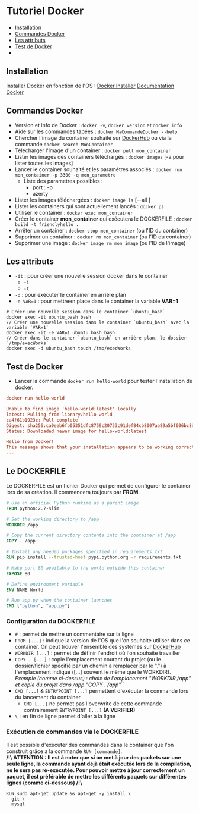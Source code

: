 # Tutoriel Docker

- [Installation](#installation "Installation")
- [Commandes Docker](#commandes-docker "Commandes Docker")
- [Les attributs](#les-attributs "Les attributs")
- [Test de Docker](#test-de-docker "Test de Docker")
- []()

## Installation

Installer Docker en fonction de l'OS : [Docker Installer](https://www.docker.com/get-started "Docker Installer")
[Documentation Docker](https://docs.docker.com/ "Documentation Docker")

## Commandes Docker

- Version et info de Docker : `docker -v`, `docker version` et `docker info`
- Aide sur les commandes tapées : `docker MaCommandeDocker --help`
- Chercher l'image du container souhaité sur [DockerHub](https://hub.docker.com/ "DockerHub") ou via la commande `docker search MonContainer`
- Télécharger l'image d'un container : `docker pull mon_container`
- Lister les images des containers téléchargés : `docker images` [-a pour lister toutes les images]
- Lancer le container souhaité et les paramètres associés : `docker run mon_container -p 3300 -q mon_qarametre`
  - Liste des parametres possibles :
    - port : -p
    - azerty
- Lister les images téléchargées : `docker image ls` [--all ]
- Lister les containers qui sont actuellement lancés : `docker ps`
- Utiliser le container : `docker exec mon_container`
- Créer le container __mon_container__ qui exécutera le DOCKERFILE : `docker build -t friendlyhello .`
- Arrêter un container : `docker stop mon_container` (ou l'ID du container)
- Supprimer un container : `docker rm mon_container` (ou l'ID du container)
- Supprimer une image : `docker image rm mon_image` (ou l'ID de l'image)

## Les attributs

- `-it` : pour créer une nouvelle session docker dans le container
  - `-i`
  - `-t`
- `-d` : pour exécuter le container en arrière plan
- `-e VAR=1` : pour mettreen place dans le container la variable __VAR=1__
```shell
# Créer une nouvelle session dans le container `ubuntu_bash`
docker exec -it ubuntu_bash bash
// Créer une nouvelle session dans le container `ubuntu_bash` avec la variable `VAR=1`
docker exec -it -e VAR=1 ubuntu_bash bash
// Créer dans le container `ubuntu_bash` en arrière plan, le dossier `/tmp/execWorks`
docker exec -d ubuntu_bash touch /tmp/execWorks
```

## Test de Docker

- Lancer la commande `docker run hello-world` pour tester l'installation de docker.
```ini
docker run hello-world

Unable to find image 'hello-world:latest' locally
latest: Pulling from library/hello-world
ca4f61b1923c: Pull complete
Digest: sha256:ca0eeb6fb05351dfc8759c20733c91def84cb8007aa89a5bf606bc8b315b9fc7
Status: Downloaded newer image for hello-world:latest

Hello from Docker!
This message shows that your installation appears to be working correctly.
...
```

## Le DOCKERFILE

Le DOCKERFILE  est un fichier Docker qui permet de configurer le container lors de sa création. Il commencera toujours par __FROM__.

```dockerfile
# Use an official Python runtime as a parent image
FROM python:2.7-slim

# Set the working directory to /app
WORKDIR /app

# Copy the current directory contents into the container at /app
COPY . /app

# Install any needed packages specified in requirements.txt
RUN pip install --trusted-host pypi.python.org -r requirements.txt

# Make port 80 available to the world outside this container
EXPOSE 80

# Define environment variable
ENV NAME World

# Run app.py when the container launches
CMD ["python", "app.py"]
```

### Configuration du DOCKERFILE

- `#` : permet de mettre un commentaire sur la ligne
- `FROM [...]` : indique la version de l'OS que l'on souhaite utiliser dans ce container. On peut trouver l'ensemble des systèmes sur [DockerHub](https://hub.docker.com/ "DockerHub")
- `WORKDIR [...]` : permet de définir l'endroit où l'on souhaite travailler
- `COPY . [...]` : copie l'emplacement courant du projet (ou le dossier/fichier spécifié par un chemin à remplacer par le ".") à l'emplacement indiqué ([...] souvent le même que le WORKDIR). _Exemple (comme ci-dessus) : choix de l'emplacement "WORKDIR /app" et copie du projet dans /app "COPY . /app"_``
- `CMD [...]` & `ENTRYPOINT [...]` permettent d'exécuter la commande lors du lancement du container
  - `CMD [...]` ne permet pas l'overwrite de cette commande contrairement `ENTRYPOINT [...]` __(A VERIFIER)__
- `\` : en fin de ligne permet d'aller à la ligne

### Exécution de commandes via le DOCKERFILE

Il est possible d'exécuter des commandes dans le container que l'on construit grâce à la commande `RUN [commande]`.  
__/!\ ATTENTION : Il est à noter que si on met à jour des packets sur une seule ligne, la commande ayant déjà était exécutée lors de la compilation, ne le sera pas ré-exécutée. Pour pouvoir mettre à jour correctement un paquet, il est préférable de mettre les différents paquets sur différentes lignes (comme ci-dessous) /!\\__

```docker
RUN sudo apt-get update && apt-get -y install \
  git \
  mysql
```
